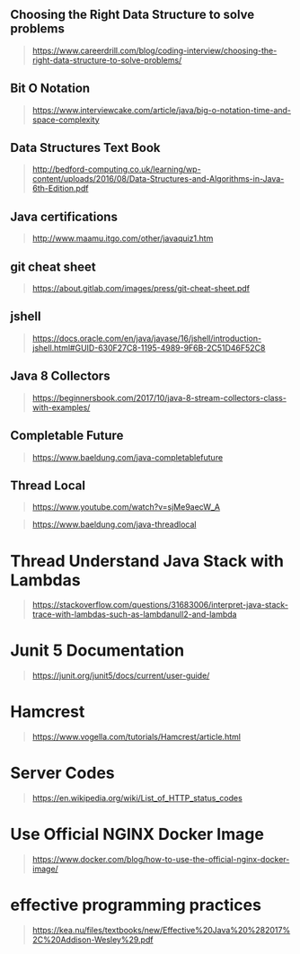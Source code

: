 ## Choosing the Right Data Structure to solve problems
>  https://www.careerdrill.com/blog/coding-interview/choosing-the-right-data-structure-to-solve-problems/

## Bit O Notation
> https://www.interviewcake.com/article/java/big-o-notation-time-and-space-complexity

## Data Structures Text Book 
> http://bedford-computing.co.uk/learning/wp-content/uploads/2016/08/Data-Structures-and-Algorithms-in-Java-6th-Edition.pdf

## Java certifications 
> http://www.maamu.itgo.com/other/javaquiz1.htm

## git cheat sheet 
> https://about.gitlab.com/images/press/git-cheat-sheet.pdf

## jshell 
> https://docs.oracle.com/en/java/javase/16/jshell/introduction-jshell.html#GUID-630F27C8-1195-4989-9F6B-2C51D46F52C8

## Java 8 Collectors 
> https://beginnersbook.com/2017/10/java-8-stream-collectors-class-with-examples/

## Completable Future 
> https://www.baeldung.com/java-completablefuture

## Thread Local 
> https://www.youtube.com/watch?v=sjMe9aecW_A

> https://www.baeldung.com/java-threadlocal

# Thread Understand Java Stack with Lambdas
> https://stackoverflow.com/questions/31683006/interpret-java-stack-trace-with-lambdas-such-as-lambdanull2-and-lambda

# Junit 5 Documentation 
> https://junit.org/junit5/docs/current/user-guide/

# Hamcrest 
> https://www.vogella.com/tutorials/Hamcrest/article.html

# Server Codes 
> https://en.wikipedia.org/wiki/List_of_HTTP_status_codes

# Use Official NGINX Docker Image 
> https://www.docker.com/blog/how-to-use-the-official-nginx-docker-image/

# effective programming practices 
> https://kea.nu/files/textbooks/new/Effective%20Java%20%282017%2C%20Addison-Wesley%29.pdf	






